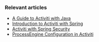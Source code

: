 ### Relevant articles

- [A Guide to Activiti with Java](http://www.baeldung.com/java-activiti)
- [Introduction to Activiti with Spring](http://www.baeldung.com/spring-activiti)
- [Activiti with Spring Security](http://www.baeldung.com/activiti-spring-security)
- [ProcessEngine Configuration in Activiti](http://www.baeldung.com/activiti-process-engine)

